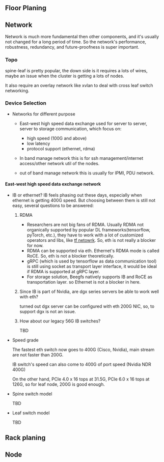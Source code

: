 ## Floor Planing

## Network

Network is much more fundamental then other components, and it's usually not changed for a long period of time. So the network's performance, robustness, redundancy, and future-proofness is super important.

### Topo

spine-leaf is pretty popular, the down side is it requires a lots of wires, maybe an issue when the cluster is getting a lots of nodes.

It also require an overlay network like xvlan to deal with cross leaf switch networking.

### Device Selection

- Networks for different purpose

  - East-west high speed data exchange
    used for server to server, server to storage communication, which focus on:

    - high speed (100G and above)
    - low latency
    - protocol support (ethernet, rdma)
  
  - In band manage network
    this is for ssh management/internet access/other network util of the nodes.

  - out of band manage network
    this is usually for IPMI, PDU network.

#### East-west high speed data exchange network

  - IB or ethernet?
    IB feels phasing out these days, especially when ethernet is getting 400G speed.
    But choosing between them is still not easy, several questions to be answered:

    1. RDMA
        - Researchers are not big fans of RDMA. Usually RDMA not organically supported by popular DL frameworks(tensorflow, pyTorch, etc.), they have to work with a lot of customized operators and libs, like [tf netowrk](https://github.com/tensorflow/networking). So, eth is not really a blocker for now.
        - RDMA can be supported via eth. Ethernet's RDMA mode is called RoCE. So, eth is not a blocker theoretically.
        - gRPC (which is used by tensorflow as data communication tool) is still using socket as transport layer interface, it would be ideal if RDMA is supported at gRPC layer.
        - For storage solution, Beegfs natively supports IB and RoCE as transportation layer. so Ethernet is not a blocker in here.
    1. Since IB is part of Nvidia, are dgx series servers be able to work well with eth? 
      
        turned out dgx server can be configured with eth 200G NIC, so, to support dgx is not an issue.
    1. How about our legacy 56G IB switches?
      
        TBD
  - Speed grade
    
    The fastest eth switch now goes to 400G (Cisco, Nvidia), main stream are not faster than 200G.

    IB switch's speed can also come to 400G of port speed (Nvidia NDR 400G)

    On the other hand, PCIe 4.0 x 16 tops at 31.5G, PCIe 6.0 x 16 tops at 126G, so for leaf node, 200G is good enough.


  - Spine switch model
    
    TBD

  - Leaf switch model
    
    TBD
    
## Rack planing

## Node